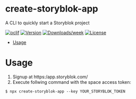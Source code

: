 create-storyblok-app
====================

A CLI to quickly start a Storyblok project

[![oclif](https://img.shields.io/badge/cli-oclif-brightgreen.svg)](https://oclif.io)
[![Version](https://img.shields.io/npm/v/create-storyblok-app.svg)](https://npmjs.org/package/create-storyblok-app)
[![Downloads/week](https://img.shields.io/npm/dw/create-storyblok-app.svg)](https://npmjs.org/package/create-storyblok-app)
[![License](https://img.shields.io/npm/l/create-storyblok-app.svg)](https://github.com/storyblok/create-storyblok-app/blob/master/package.json)

<!-- toc -->
* [Usage](#usage)
<!-- tocstop -->
# Usage
<!-- usage -->
1. Signup at https:/app.storyblok.com/
2. Execute follwing command with the space access token:

```sh-session
$ npx create-storyblok-app --key YOUR_STORYBLOK_TOKEN
```
<!-- usagestop -->
